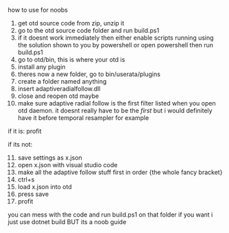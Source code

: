 how to use for noobs

1. get otd source code from zip, unzip it
2. go to the otd source code folder and run build.ps1
3. if it doesnt work immediately then either enable scripts running using the solution shown to you by powershell or open powershell then run build.ps1
4. go to otd/bin, this is where your otd is
5. install any plugin
6. theres now a new folder, go to bin/userata/plugins
7. create a folder named anything
8. insert adaptiveradialfollow.dll
9. close and reopen otd maybe
10. make sure adaptive radial follow is the first filter listed when you open otd daemon. it doesnt really have to be the *first* but i would definitely have it before temporal resampler for example

if it is: profit

if its not:

11. save settings as x.json
12. open x.json with visual studio code
13. make all the adaptive follow stuff first in order {the whole fancy bracket}
14. ctrl+s
15. load x.json into otd
16. press save
17. profit

you can mess with the code and run build.ps1 on that folder if you want i just use dotnet build BUT its a noob guide
